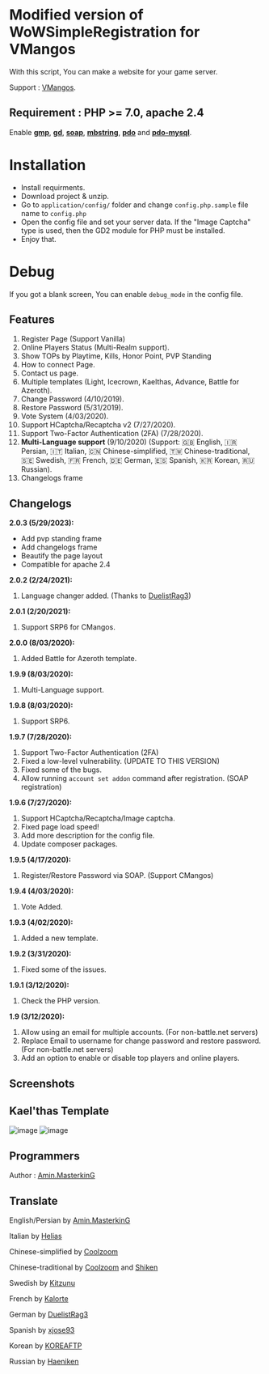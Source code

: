 
# Modified version of WoWSimpleRegistration for VMangos

With this script, You can make a website for your game server.

Support : [VMangos](https://github.com/vmangos/).


## Requirement : PHP >= 7.0, apache 2.4

Enable **[gmp](https://www.google.com/search?client=firefox-b-d&q=enable%20gmp%20extension%20php%207)**, **[gd](https://www.google.com/search?client=firefox-b-d&q=enable%20gd%20extension%20php%207)**, **[soap](https://www.google.com/search?client=firefox-b-d&q=enable%20soap%20extension%20php%207)**, **[mbstring](https://www.google.com/search?client=firefox-b-d&q=enable%20mbstring%20extension%20php%207)**, **[pdo](https://www.google.com/search?client=firefox-b-d&q=enable%20pdo%20extension%20php%207)** and **[pdo-mysql](https://www.google.com/search?client=firefox-b-d&q=enable%20pdo-mysql%20extension%20php%207)**.

# Installation

- Install requirments.
 - Download project & unzip.
 - Go to `application/config/` folder and change `config.php.sample` file name to `config.php`
 - Open the config file and set your server data. If the "Image Captcha" type is used, then the GD2 module for PHP must be installed.
 - Enjoy that.

# Debug

If you got a blank screen, You can enable `debug_mode` in the config file.

## Features

 1. Register Page (Support Vanilla)
 2. Online Players Status (Multi-Realm support).
 3. Show TOPs by Playtime, Kills, Honor Point, PVP Standing
 4. How to connect Page.
 5. Contact us page.
 6. Multiple templates (Light, Icecrown, Kaelthas, Advance, Battle for Azeroth).
 7. Change Password (4/10/2019).
 8. Restore Password (5/31/2019).
 9. Vote System (4/03/2020).
 10. Support HCaptcha/Recaptcha v2 (7/27/2020).
 11. Support Two-Factor Authentication (2FA) (7/28/2020).
 12. **Multi-Language support** (9/10/2020) (Support: 🇬🇧 English, 🇮🇷 Persian, 🇮🇹 Italian, 🇨🇳 Chinese-simplified, 🇹🇼 Chinese-traditional, 🇸🇪 Swedish, 🇫🇷 French, 🇩🇪 German, 🇪🇸 Spanish, 🇰🇷 Korean, 🇷🇺 Russian).
 13. Changelogs frame

## Changelogs

**2.0.3 (5/29/2023):**
- Add pvp standing frame
- Add changelogs frame
- Beautify the page layout
- Compatible for apache 2.4

 **2.0.2 (2/24/2021):**
 1. Language changer added. (Thanks to [DuelistRag3](https://github.com/DuelistRag3))
 
 **2.0.1 (2/20/2021):**
 1. Support SRP6 for CMangos.
 
  **2.0.0 (8/03/2020):**
 1. Added Battle for Azeroth template.
 
 **1.9.9 (8/03/2020):**
 1. Multi-Language support.
 
 **1.9.8 (8/03/2020):**
 1. Support SRP6.
 
  **1.9.7 (7/28/2020):**
 1. Support Two-Factor Authentication (2FA)
 2. Fixed a low-level vulnerability. (UPDATE TO THIS VERSION)
 3. Fixed some of the bugs.
 3. Allow running `account set addon` command after registration. (SOAP registration)
 
 **1.9.6 (7/27/2020):**
 1. Support HCaptcha/Recaptcha/Image captcha.
 2. Fixed page load speed!
 3. Add more description for the config file.
 3. Update composer packages.
 
 **1.9.5 (4/17/2020):**
 1. Register/Restore Password via SOAP. (Support CMangos)
 
 **1.9.4 (4/03/2020):**
 1. Vote Added.
 
 **1.9.3 (4/02/2020):**
 1. Added a new template.

 **1.9.2 (3/31/2020):**
 1. Fixed some of the issues.

 **1.9.1 (3/12/2020):**
 1. Check the PHP version.
 
 **1.9 (3/12/2020):**
 1. Allow using an email for multiple accounts. (For non-battle.net servers)
 2. Replace Email to username for change password and restore password. (For non-battle.net servers)
 3. Add an option to enable or disable top players and online players.

## Screenshots

## Kael'thas Template

![image](https://github.com/den13501/WoWSimpleRegistration/assets/58270741/46411cce-474d-4d1f-a612-a608b28dee11)
![image](https://github.com/den13501/WoWSimpleRegistration/assets/58270741/bfc179bf-a666-4ef6-a5aa-948b6f84375c)


## Programmers

Author : [Amin.MasterkinG](https://masterking32.com)


## Translate

English/Persian by [Amin.MasterkinG](https://github.com/masterking32)

Italian by [Helias](https://github.com/helias)

Chinese-simplified by [Coolzoom](https://github.com/coolzoom)

Chinese-traditional by [Coolzoom](https://github.com/coolzoom) and [Shiken](https://github.com/den13501)

Swedish by [Kitzunu](https://github.com/Kitzunu)

French by [Kalorte](https://github.com/Kalorte)

German by [DuelistRag3](https://github.com/DuelistRag3)

Spanish by [xjose93](https://github.com/xjose93)

Korean by [KOREAFTP](https://github.com/KOREAFTP)

Russian by [Haeniken](https://github.com/Haeniken)
